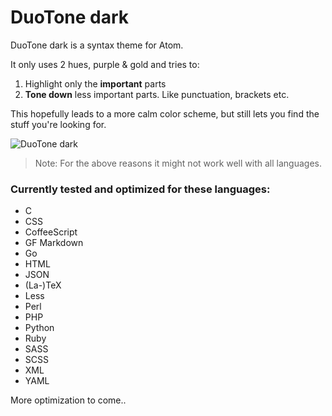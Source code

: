 # DuoTone dark

DuoTone dark is a syntax theme for Atom.

It only uses 2 hues, purple & gold and tries to:

1. Highlight only the __important__ parts
2. __Tone down__ less important parts. Like punctuation, brackets etc.

This hopefully leads to a more calm color scheme, but still lets you find the stuff you're looking for.

![DuoTone dark](https://cloud.githubusercontent.com/assets/378023/6816353/7a04334c-d2d5-11e4-810a-3f04df77fec0.png)

> Note: For the above reasons it might not work well with all languages.

### Currently tested and optimized for these languages:

- C
- CSS
- CoffeeScript
- GF Markdown
- Go
- HTML
- JSON
- (La-)TeX
- Less
- Perl
- PHP
- Python
- Ruby
- SASS
- SCSS
- XML
- YAML

More optimization to come..
